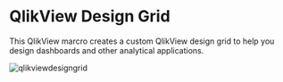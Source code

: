QlikView Design Grid
===========================

This QlikView marcro creates a custom QlikView design grid to help you design dashboards and other analytical applications.


![qlikviewdesigngrid](qlikviewdesigngrid.jpg)
